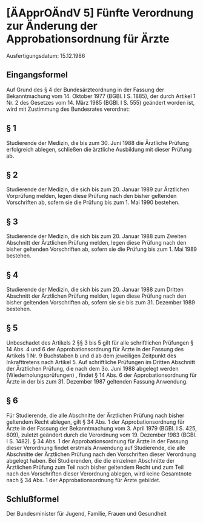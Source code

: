 # [ÄApprOÄndV 5] Fünfte Verordnung zur Änderung der Approbationsordnung für Ärzte

Ausfertigungsdatum: 15.12.1986

 

## Eingangsformel

Auf Grund des § 4 der Bundesärzteordnung in der Fassung der Bekanntmachung vom 14. Oktober 1977 (BGBl. I S. 1885), der durch Artikel 1 Nr. 2 des Gesetzes vom 14. März 1985 (BGBl. I S. 555) geändert worden ist, wird mit Zustimmung des Bundesrates verordnet:


## § 1

Studierende der Medizin, die bis zum 30. Juni 1988 die Ärztliche Prüfung erfolgreich ablegen, schließen die ärztliche Ausbildung mit dieser Prüfung ab.


## § 2

Studierende der Medizin, die sich bis zum 20. Januar 1989 zur Ärztlichen Vorprüfung melden, legen diese Prüfung nach den bisher geltenden Vorschriften ab, sofern sie die Prüfung bis zum 1. Mai 1990 bestehen.


## § 3

Studierende der Medizin, die sich bis zum 20. Januar 1988 zum Zweiten Abschnitt der Ärztlichen Prüfung melden, legen diese Prüfung nach den bisher geltenden Vorschriften ab, sofern sie die Prüfung bis zum 1. Mai 1989 bestehen.


## § 4

Studierende der Medizin, die sich bis zum 20. Januar 1988 zum Dritten Abschnitt der Ärztlichen Prüfung melden, legen diese Prüfung nach den bisher geltenden Vorschriften ab, sofern sie sie bis zum 31. Dezember 1989 bestehen.


## § 5

Unbeschadet des Artikels 2 §§ 3 bis 5 gilt für alle schriftlichen Prüfungen § 14 Abs. 4 und 6 der Approbationsordnung für Ärzte in der Fassung des Artikels 1 Nr. 9 Buchstaben b und d ab dem jeweiligen Zeitpunkt des Inkrafttretens nach Artikel 5. Auf schriftliche Prüfungen im Dritten Abschnitt der Ärztlichen Prüfung, die nach dem 3o. Juni 1988 abgelegt werden (Wiederholungsprüfungen) , findet § 14 Abs. 6 der Approbationsordnung für Ärzte in der bis zum 31. Dezember 1987 geltenden Fassung Anwendung.


## § 6

Für Studierende, die alle Abschnitte der Ärztlichen Prüfung nach bisher geltendem Recht ablegen, gilt § 34 Abs. 1 der Approbationsordnung für Ärzte in der Fassung der Bekanntmachung vom 3. April 1979 (BGBl. I S. 425, 609), zuletzt geändert durch die Verordnung vom 19. Dezember 1983 (BGBl. I S. 1482). § 34 Abs. 1 der Approbationsordnung für Ärzte in der Fassung dieser Verordnung findet erstmals Anwendung auf Studierende, die alle Abschnitte der Ärztlichen Prüfung nach den Vorschriften dieser Verordnung abgelegt haben. Bei Studierenden, die die einzelnen Abschnitte der Ärztlichen Prüfung zum Teil nach bisher geltendem Recht und zum Teil nach den Vorschriften dieser Verordnung ablegen, wird keine Gesamtnote nach § 34 Abs. 1 der Approbationsordnung für Ärzte gebildet.


## Schlußformel

Der Bundesminister für Jugend, Familie, Frauen und Gesundheit
